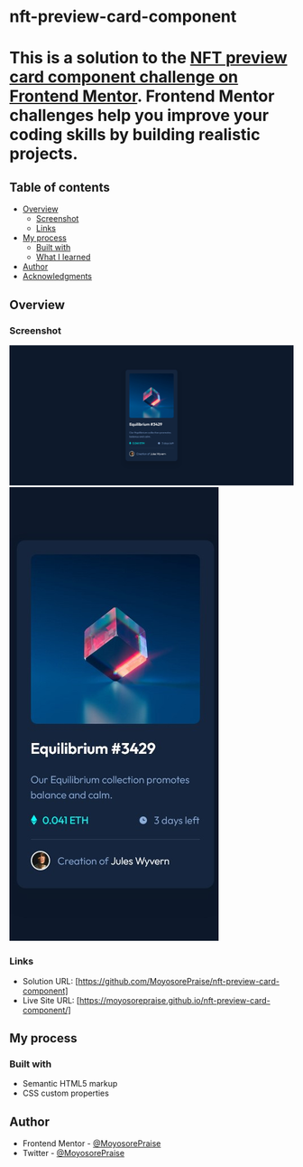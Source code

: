 # nft-preview-card-component

# This is a solution to the [NFT preview card component challenge on Frontend Mentor](https://www.frontendmentor.io/challenges/nft-preview-card-component-SbdUL_w0U). Frontend Mentor challenges help you improve your coding skills by building realistic projects. 

## Table of contents

- [Overview](#overview)
  - [Screenshot](#screenshot)
  - [Links](#links)
- [My process](#my-process)
  - [Built with](#built-with)
  - [What I learned](#what-i-learned)
- [Author](#author)
- [Acknowledgments](#acknowledgments)



## Overview
### Screenshot
![](design/desktop-design.jpg)
![](design/mobile-design.jpg)

### Links
- Solution URL: [https://github.com/MoyosorePraise/nft-preview-card-component]
- Live Site URL: [https://moyosorepraise.github.io/nft-preview-card-component/]

## My process
### Built with
- Semantic HTML5 markup
- CSS custom properties 


## Author
- Frontend Mentor - [@MoyosorePraise](https://www.frontendmentor.io/profile/MoyosorePraise)
- Twitter - [@MoyosorePraise](https://www.twitter.com/MoyosorePraise)
